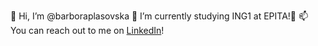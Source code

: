 👋 Hi, I’m @barboraplasovska
🌱 I’m currently studying ING1 at EPITA!💞️
📫 You can reach out to me on [LinkedIn](www.linkedin.com/in/barboraplasovska)!

<!---
barboraplasovska/barboraplasovska is a ✨ special ✨ repository because its `README.md` (this file) appears on your GitHub profile.
You can click the Preview link to take a look at your changes.
--->
